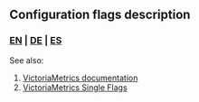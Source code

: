 ## Configuration flags description

### [EN](./en.yaml) | [DE](./de.yaml) | [ES](./es.yaml)

See also:
1. [VictoriaMetrics documentation](https://docs.victoriametrics.com/victorialogs/)
1. [VictoriaMetrics Single Flags](https://docs.victoriametrics.com/victorialogs/#list-of-command-line-flags)